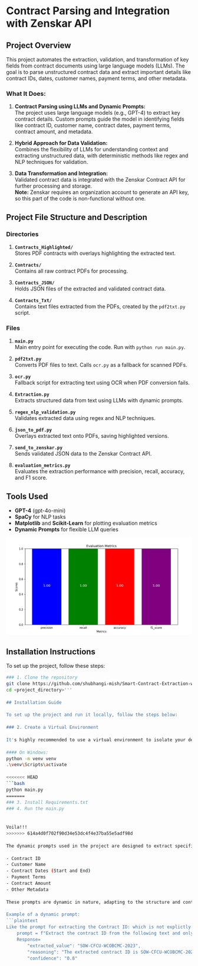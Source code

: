 # Contract Parsing and Integration with Zenskar API

## Project Overview

This project automates the extraction, validation, and transformation of key fields from contract documents using large language models (LLMs). The goal is to parse unstructured contract data and extract important details like contract IDs, dates, customer names, payment terms, and other metadata.

### What It Does:

1. **Contract Parsing using LLMs and Dynamic Prompts:**  
   The project uses large language models (e.g., GPT-4) to extract key contract details. Custom prompts guide the model in identifying fields like contract ID, customer name, contract dates, payment terms, contract amount, and metadata.

2. **Hybrid Approach for Data Validation:**  
   Combines the flexibility of LLMs for understanding context and extracting unstructured data, with deterministic methods like regex and NLP techniques for validation.

3. **Data Transformation and Integration:**  
   Validated contract data is integrated with the Zenskar Contract API for further processing and storage.  
   **Note:** Zenskar requires an organization account to generate an API key, so this part of the code is non-functional without one.

## Project File Structure and Description

### Directories

1. **`Contracts_Highlighted/`**  
   Stores PDF contracts with overlays highlighting the extracted text.

2. **`Contracts/`**  
   Contains all raw contract PDFs for processing.

3. **`Contracts_JSON/`**  
   Holds JSON files of the extracted and validated contract data.

4. **`Contracts_Txt/`**  
   Contains text files extracted from the PDFs, created by the `pdf2txt.py` script.

### Files

1. **`main.py`**  
   Main entry point for executing the code. Run with `python run main.py`.

2. **`pdf2txt.py`**  
   Converts PDF files to text. Calls `ocr.py` as a fallback for scanned PDFs.

3. **`ocr.py`**  
   Fallback script for extracting text using OCR when PDF conversion fails.

4. **`Extraction.py`**  
   Extracts structured data from text using LLMs with dynamic prompts.

5. **`regex_nlp_validation.py`**  
   Validates extracted data using regex and NLP techniques.

6. **`json_to_pdf.py`**  
   Overlays extracted text onto PDFs, saving highlighted versions.

7. **`send_to_zenskar.py`**  
   Sends validated JSON data to the Zenskar Contract API.

8. **`evaluation_metrics.py`**  
   Evaluates the extraction performance with precision, recall, accuracy, and F1 score.

## Tools Used

- **GPT-4** (gpt-4o-mini)
- **SpaCy** for NLP tasks
- **Matplotlib** and **Scikit-Learn** for plotting evaluation metrics
- **Dynamic Prompts** for flexible LLM queries

![alt text](image.png)

## Installation Instructions

To set up the project, follow these steps:


```bash
### 1. Clone the repository
git clone https://github.com/shubhangi-mish/Smart-Contract-Extraction-with-AI.git
cd <project_directory>'''

## Installation Guide

To set up the project and run it locally, follow the steps below:

### 2. Create a Virtual Environment

It's highly recommended to use a virtual environment to isolate your dependencies. You can create and activate one using the following commands:

#### On Windows:
python -m venv venv
.\venv\Scripts\activate

<<<<<<< HEAD
```bash
python main.py
=======
### 3. Install Requirements.txt
### 4. Run the main.py


Voila!!!
>>>>>>> 614a4d0f702f90d34e53dc4f4e37ba55e5adf98d

The dynamic prompts used in the project are designed to extract specific contract details, including but not limited to the following:

- Contract ID
- Customer Name
- Contract Dates (Start and End)
- Payment Terms
- Contract Amount
- Other Metadata

These prompts are dynamic in nature, adapting to the structure and context of the contract text. The prompts are carefully crafted to guide the LLM in identifying the relevant fields based on the contract's content.

Example of a dynamic prompt:
```plaintext
Like the prompt for extracting the Contract ID: which is not explictly mentioned so the llm found the SOW which is similar to the required data and unique
    prompt = f"Extract the contract ID from the following text and only give the ID if nothing give none.\n\n{order_form_text}"
    Response=
        "extracted_value": "SOW-CFCU-WCOBCMC-2023",
        "reasoning": "The extracted contract ID is SOW-CFCU-WCOBCMC-2023, identified in the services description for Product A, indicating the specific statement of work referenced in the order form.",
        "confidence": "0.8"
